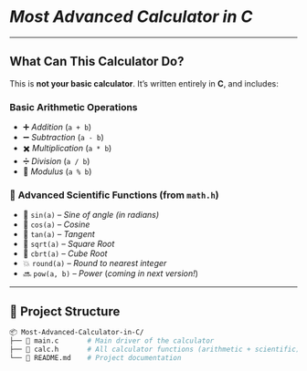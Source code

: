 # **_Most Advanced Calculator in C_**  

---

## **What Can This Calculator Do?**

This is **not your basic calculator**. It’s written entirely in **C**, and includes:

### **Basic Arithmetic Operations**
- ➕ _Addition_ (`a + b`)
- ➖ _Subtraction_ (`a - b`)
- ✖️ _Multiplication_ (`a * b`)
- ➗ _Division_ (`a / b`)
- 🧮 _Modulus_ (`a % b`)

### 🧠 **Advanced Scientific Functions** (from `math.h`)
- 📐 `sin(a)` – _Sine of angle (in radians)_
- 📐 `cos(a)` – _Cosine_
- 📐 `tan(a)` – _Tangent_
- 🧮 `sqrt(a)` – _Square Root_
- 🧮 `cbrt(a)` – _Cube Root_
- 💥 `round(a)` – _Round to nearest integer_
- 🔜 `pow(a, b)` – _Power_ (_coming in next version!_)

---

## 📁 **Project Structure**

```bash
📦 Most-Advanced-Calculator-in-C/
├── 🧠 main.c       # Main driver of the calculator
├── 📐 calc.h       # All calculator functions (arithmetic + scientific)
└── 📄 README.md    # Project documentation
